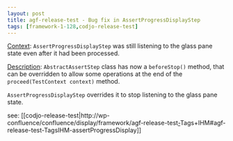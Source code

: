 ```yaml
---
layout: post
title: agf-release-test - Bug fix in AssertProgressDisplayStep
tags: [framework-1-128,codjo-release-test]
---
```

<u>Context</u>:
```AssertProgressDisplayStep``` was still listening to the glass pane state even after it had been processed.

<u>Description</u>:
```AbstractAssertStep``` class has now a ```beforeStop()``` method, that can be overridden to allow some operations at the end of the ```proceed(TestContext context)``` method.

```AssertProgressDisplayStep``` overrides it to stop listening to the glass pane state.

see: [[codjo-release-test|http://wp-confluence/confluence/display/framework/agf-release-test<u>-</u>Tags+IHM#agf-release-test-TagsIHM-assertProgressDisplay]]